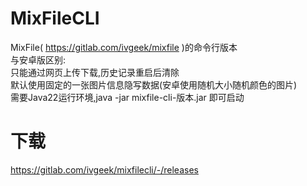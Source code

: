# MixFileCLI
MixFile( https://gitlab.com/ivgeek/mixfile )的命令行版本 \
与安卓版区别: \
只能通过网页上传下载,历史记录重启后清除 \
默认使用固定的一张图片信息隐写数据(安卓使用随机大小随机颜色的图片) \
需要Java22运行环境,java -jar mixfile-cli-版本.jar 即可启动

# 下载
https://gitlab.com/ivgeek/mixfilecli/-/releases